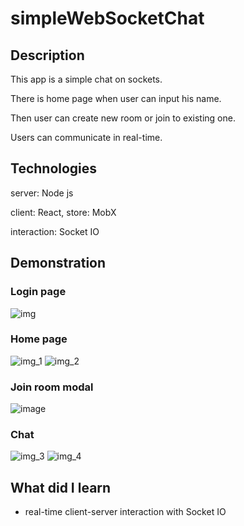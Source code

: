 # simpleWebSocketChat

## Description
This app is a simple chat on sockets.

There is home page when user can input his name.

Then user can create new room or join to existing one.

Users can communicate in real-time.

## Technologies

server: Node js

client: React, store: MobX

interaction: Socket IO

## Demonstration
### Login page
![img](https://github.com/user-attachments/assets/59848d31-2290-4491-b98a-02e37609fd5a)
### Home page
![img_1](https://github.com/user-attachments/assets/3e6647db-292d-4ea3-9acd-a31a2610b5dd)
![img_2](https://github.com/user-attachments/assets/058e00c9-2ee4-45ed-a6cd-f53e5fcf0df8)

### Join room modal
![image](https://github.com/user-attachments/assets/20788f6e-c95e-49c0-8d48-d594fa8f7401)

### Chat
![img_3](https://github.com/user-attachments/assets/8fb38c36-b620-4f45-9961-02c7ac5f8cee)
![img_4](https://github.com/user-attachments/assets/1f51f186-18a6-4c7e-9b53-ea2bbf5bbe76)

## What did I learn

- real-time client-server interaction with Socket IO
